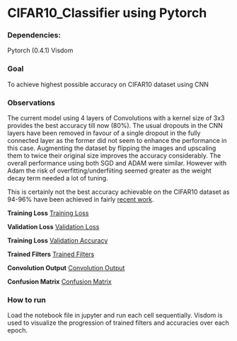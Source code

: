 # CIFAR10_Classifier using Pytorch

### Dependencies:
Pytorch (0.4.1)
Visdom

### Goal
To achieve highest possible accuracy on CIFAR10 dataset using  CNN

### Observations
The current model using 4 layers of Convolutions with a kernel size of 3x3 provides the best accuracy till now (80%). The usual dropouts in the CNN layers have been removed in favour of a single dropout in the fully connected layer as the former did not seem to enhance the performance in this case. Augmenting the dataset by flipping the images and upscaling them to twice their original size improves the accuracy considerably. The overall performance using both SGD and ADAM were similar. However with Adam the risk of overfitting/underfiiting seemed greater as the weight decay term needed a lot of tuning.

This is certainly not the best accuracy achievable on the CIFAR10 dataset as 94-96% have been achieved in fairly [recent work](http://rodrigob.github.io/are_we_there_yet/build/classification_datasets_results.html#43494641522d3130).

**Training Loss**
[Training Loss](images/train_loss.png)

**Validation Loss**
[Validation Loss](images/test_loss.png)

**Training Loss**
[Validation Accuracy](images/test_accuracy.png)

**Trained Filters**
[Trained Filters](images/trained_filters.png)

**Convolution Output**
[Convolution Output](images/conv_output.png)

**Confusion Matrix**
[Confusion Matrix](images/conf_matrix_adam.png)

### How to run
Load the notebook file in jupyter and run each cell sequentially. Visdom is used to visualize the progression of trained filters and accuracies over each epoch.
